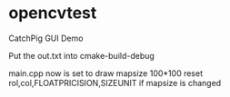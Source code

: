 # opencvtest
CatchPig GUI Demo

Put the out.txt into cmake-build-debug

main.cpp now is set to draw mapsize 100*100
reset rol,col,FLOATPRICISION,SIZEUNIT if mapsize is changed
